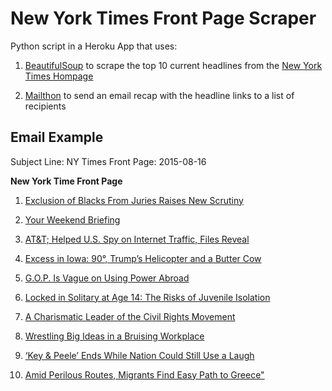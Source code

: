 # New York Times Front Page Scraper

Python script in a Heroku App that uses:

1) [BeautifulSoup](https://pypi.python.org/pypi/beautifulsoup4) to scrape the top 10 current headlines from the [New York Times Hompage](http://www.nytimes.com/) 

2) [Mailthon](https://github.com/eugene-eeo/mailthon) to send an email recap with the headline links to a list of recipients

## Email Example

Subject Line: NY Times Front Page: 2015-08-16

**New York Time Front Page**

1) [Exclusion of Blacks From Juries Raises New Scrutiny](http://www.nytimes.com/2015/08/17/us/politics/exclusion-of-blacks-from-juries-raises-renewed-scrutiny.html)

2) [Your Weekend Briefing](http://www.nytimes.com/2015/08/16/nytnow/your-weekend-briefing.html)

3) [AT&T; Helped U.S. Spy on Internet Traffic, Files Reveal](http://www.nytimes.com/2015/08/16/us/politics/att-helped-nsa-spy-on-an-array-of-internet-traffic.html)

4) [Excess in Iowa: 90°, Trump’s Helicopter and a Butter Cow](http://www.nytimes.com/2015/08/16/us/politics/excess-in-iowa-90-a-butter-cow-and-rides-on-donald-trumps-helicopter.html)

5) [G.O.P. Is Vague on Using Power Abroad](http://www.nytimes.com/2015/08/16/us/politics/hawkish-gop-offers-no-plan-for-us-action.html)

6) [Locked in Solitary at Age 14: The Risks of Juvenile Isolation](http://www.nytimes.com/2015/08/16/us/citing-safety-adult-jails-put-youths-in-solitary-despite-risks.html)

7) [A Charismatic Leader of the Civil Rights Movement](http://www.nytimes.com/2015/08/17/us/julian-bond-former-naacp-chairman-and-civil-rights-leader-dies-at-75.html)

8) [Wrestling Big Ideas in a Bruising Workplace](http://www.nytimes.com/2015/08/16/technology/inside-amazon-wrestling-big-ideas-in-a-bruising-workplace.html)

9) [‘Key & Peele’ Ends While Nation Could Still Use a Laugh](http://www.nytimes.com/2015/08/16/us/key-peele-ends-while-nation-could-still-use-a-laugh.html)

10) [Amid Perilous Routes, Migrants Find Easy Path to Greece"](http://www.nytimes.com/2015/08/17/world/europe/turkey-greece-mediterranean-kos-bodrum-migrants-refugees.html)
